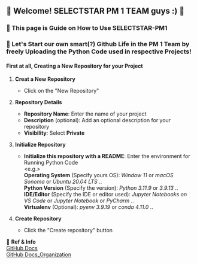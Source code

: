 ## 👋 Welcome! SELECTSTAR PM 1 TEAM guys :) 👋
### 📃 This page is Guide on How to Use SELECTSTAR-PM1 
### 🚀 Let's Start our own smart(?) Github Life in the PM 1 Team by freely Uploading the Python Code used in respective Projects!               

#### First at all, Creating a New Repository for your Project

1. **Creat a New Repository**
   - Click on the "New Repository"
  
2. **Repository Details**
   - **Repository Name**: Enter the name of your project
   - **Description** (optional): Add an optional description for your repository
   - **Visibility**: Select **Private**
     
3. **Initialize Repository**
   - **Initialize this repository with a README**: Enter the environment for Running Python Code
   <br/><e.g.>
     <br/>**Operating System** (Specify yours OS): *Window 11* or *macOS Sonoma* or *Ubuntu 20.04 LTS* .. 
     <br/>**Python Version** (Specify the version): *Python 3.11.9* or *3.9.13* ..
     <br/>**IDE/Editor** (Specify the IDE or editor used): *Jupyter Notebooks on VS Code* or *Jupyter Notebook* or *PyCharm* ..
     <br/>**Virtualenv** (Optional): *pyenv 3.9.19* or *conda 4.11.0* ..

4. **Create Repository**
   - Click the "Create repository" button


🔗 **Ref & Info**
 <br/>[GitHub Docs](https://docs.github.com/ko)
 <br/>[GitHub Docs_Organization](https://docs.github.com/ko/organizations)

